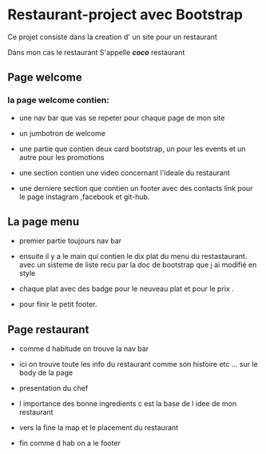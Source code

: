 # Restaurant-project avec Bootstrap
 
Ce projet consiste dans la creation d' un site pour un restaurant 

Dans mon cas le restaurant S'appelle ***coco*** restaurant 

## Page welcome 


### la page welcome contien:

- une nav bar que vas se repeter pour chaque page de mon site  
- un jumbotron de welcome 

- une partie que contien deux card bootstrap, un pour les events et un autre pour les promotions 

- une section contien une video  concernant l'ideale du restaurant 

- une derniere section que contien un footer avec des contacts  link pour le page instagram ,facebook et git-hub.


## La page menu 

 - premier partie toujours nav bar 
 
 - ensuite il y a le main qui contien le dix plat  du menu du restastaurant. 
 avec un sisteme de liste recu par la doc de bootstrap que j ai modifié en style 

 - chaque plat avec des badge pour le neuveau plat et pour le prix .

 - pour finir  le petit footer.


 ## Page restaurant 


 - comme d habitude on trouve la nav bar 



- ici on trouve toute les info du restaurant  comme son histoire etc ... sur le body de la page 

- presentation du chef 



- l importance des bonne ingredients c est la base de l idee de mon restaurant 

- vers la fine la map et le placement du restaurant 

- fin comme d hab on a le footer
